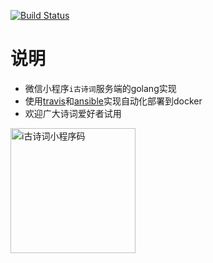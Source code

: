 [![Build Status](https://travis-ci.com/linghaihui/gogsc.svg?branch=master)](https://travis-ci.com/linghaihui/gogsc)
# 说明
- 微信小程序`i古诗词`服务端的golang实现
- 使用[travis](https://travis-ci.com/)和[ansible](https://www.ansible.com/)实现自动化部署到docker
- 欢迎广大诗词爱好者试用

<img alt="i古诗词小程序码" src="https://i.loli.net/2018/11/11/5be80d00518d4.jpg" width="200">
